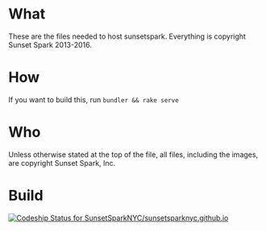 # What

These are the files needed to host sunsetspark. Everything is copyright Sunset Spark 2013-2016.

# How

If you want to build this, run ```bundler && rake serve```

# Who

Unless otherwise stated at the top of the file, all files, including the images, are copyright Sunset Spark, Inc.

# Build

[ ![Codeship Status for SunsetSparkNYC/sunsetsparknyc.github.io](https://codeship.com/projects/cc511e30-52c3-0134-6d8b-02adab5d782c/status?branch=master)](https://codeship.com/projects/171651)
